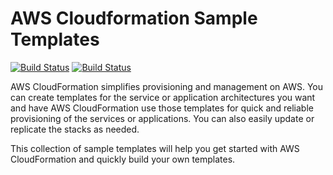 # AWS Cloudformation Sample Templates  
[![Build Status](https://github.com/saidsef/aws-cloudformation-sample-templates/actions/workflows/validate.yml/badge.svg)](#aws-cloudformation-sample-templates) [![Build Status](https://github.com/saidsef/aws-cloudformation-sample-templates/actions/workflows/tagging.yml/badge.svg)](#aws-cloudformation-sample-templates)

AWS CloudFormation simplifies provisioning and management on AWS. You can create templates for the service or application architectures you want and have AWS CloudFormation use those templates for quick and reliable provisioning of the services or applications. You can also easily update or replicate the stacks as needed.

This collection of sample templates will help you get started with AWS CloudFormation and quickly build your own templates.
